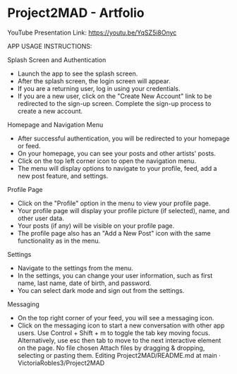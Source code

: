 # Project2MAD - Artfolio
YouTube Presentation Link: https://youtu.be/YqSZ5i8Onyc

APP USAGE INSTRUCTIONS:

Splash Screen and Authentication


- Launch the app to see the splash screen.
- After the splash screen, the login screen will appear.
- If you are a returning user, log in using your credentials.
- If you are a new user, click on the "Create New Account" link to be redirected to the sign-up screen.
Complete the sign-up process to create a new account.

Homepage and Navigation Menu


- After successful authentication, you will be redirected to your homepage or feed.
- On your homepage, you can see your posts and other artists' posts.
- Click on the top left corner icon to open the navigation menu.
- The menu will display options to navigate to your profile, feed, add a new post feature, and settings.
  
Profile Page


- Click on the "Profile" option in the menu to view your profile page.
- Your profile page will display your profile picture (if selected), name, and other user data.
- Your posts (if any) will be visible on your profile page.
- The profile page also has an "Add a New Post" icon with the same functionality as in the menu.
  
Settings


- Navigate to the settings from the menu.
- In the settings, you can change your user information, such as first name, last name, date of birth, and password.
- You can select dark mode and sign out from the settings.
  
Messaging


- On the top right corner of your feed, you will see a messaging icon.
- Click on the messaging icon to start a new conversation with other app users.
Use Control + Shift + m to toggle the tab key moving focus. Alternatively, use esc then tab to move to the next interactive element on the page.
No file chosen
Attach files by dragging & dropping, selecting or pasting them.
Editing Project2MAD/README.md at main · VictoriaRobles3/Project2MAD

